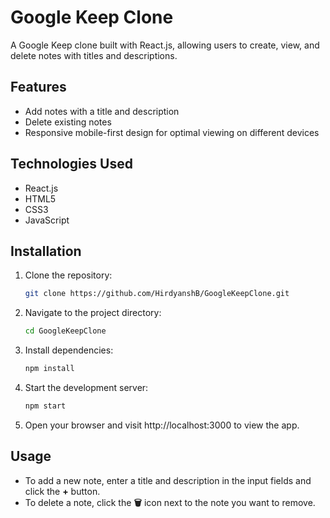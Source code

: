 # Google Keep Clone

A Google Keep clone built with React.js, allowing users to create, view, and delete notes with titles and descriptions.

## Features

- Add notes with a title and description
- Delete existing notes
- Responsive mobile-first design for optimal viewing on different devices

## Technologies Used

- React.js
- HTML5
- CSS3
- JavaScript

## Installation

1. Clone the repository:

   ```bash
   git clone https://github.com/HirdyanshB/GoogleKeepClone.git

2. Navigate to the project directory:
   ```bash
   cd GoogleKeepClone

3. Install dependencies:
   ```bash
   npm install
4. Start the development server:
   ```bash
   npm start
5. Open your browser and visit http://localhost:3000 to view the app.

## Usage

- To add a new note, enter a title and description in the input fields and click the **+** button.
- To delete a note, click the **🗑️** icon next to the note you want to remove.
